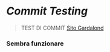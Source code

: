 # ***Commit Testing***	

>TEST DI COMMIT 
>[Sito Gardalond]('https://stivalestrappo.vooidd.repl.co')

### Sembra funzionare 
